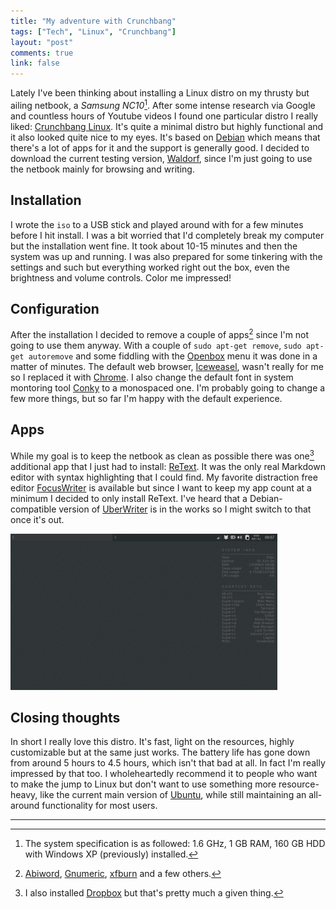 ```yaml
---
title: "My adventure with Crunchbang"
tags: ["Tech", "Linux", "Crunchbang"]
layout: "post"
comments: true
link: false
---
```


Lately I've been thinking about installing a Linux distro on my thrusty but ailing netbook, a *Samsung NC10*[^20121214-1]. After some intense research via Google and countless hours of Youtube videos I found one particular distro I really liked: [Crunchbang Linux](http://crunchbang.org/). It's quite a minimal distro but highly functional and it also looked quite nice to my eyes. It's based on [Debian](http://www.debian.org/) which means that there's a lot of apps for it and the support is generally good. I decided to download the current testing version, [Waldorf](http://crunchbang.org/download/testing), since I'm just going to use the netbook mainly for browsing and writing.

## Installation

I wrote the `iso` to a USB stick and played around with for a few minutes before I hit install. I was a bit worried that I'd completely break my computer but the installation went fine. It took about 10-15 minutes and then the system was up and running. I was also prepared for some tinkering with the settings and such but everything worked right out the box, even the brightness and volume controls. Color me impressed!

## Configuration

After the installation I decided to remove a couple of apps[^20121214-2] since I'm not going to use them anyway. With a couple of `sudo apt-get remove`, `sudo apt-get autoremove` and some fiddling with the [Openbox](http://openbox.org/) menu it was done in a matter of minutes. The default web browser, [Iceweasel](http://www.geticeweasel.org/), wasn't really for me so I replaced it with [Chrome](www.google.com/chrome/). I also change the default font in system montoring tool [Conky](http://conky.sourceforge.net/) to a monospaced one. I'm probably going to change a few more things, but so far I'm happy with the default experience.

## Apps

While my goal is to keep the netbook as clean as possible there was one[^20121214-3] additional app that I just had to install: [ReText](http://sourceforge.net/p/retext/home/ReText/). It was the only real Markdown editor with syntax highlighting that I could find. My favorite distraction free editor [FocusWriter](http://gottcode.org/focuswriter/) is available but since I want to keep my app count at a minimum I decided to only install ReText. I've heard that a Debian-compatible version of [UberWriter](http://uberwriter.wolfvollprecht.de/) is in the works so I might switch to that once it's out.

![Crunchbang Linux (Waldorf)](/images/2012/12/14/crunchbang-waldorf.png)

## Closing thoughts

In short I really love this distro. It's fast, light on the resources, highly customizable but at the same just works. The battery life has gone down from around 5 hours to 4.5 hours, which isn't that bad at all. In fact I'm really impressed by that too. I wholeheartedly recommend it to people who want to make the jump to Linux but don't want to use something more resource-heavy, like the current main version of [Ubuntu](http://www.ubuntu.com/), while still maintaining an all-around functionality for most users.

* * *

[^20121214-1]: The system specification is as followed: 1.6 GHz, 1 GB RAM, 160 GB HDD with Windows XP (previously) installed.
[^20121214-2]: [Abiword](http://www.abisource.com/), [Gnumeric](http://projects.gnome.org/gnumeric/), [xfburn](http://goodies.xfce.org/projects/applications/xfburn) and a few others.
[^20121214-3]: I also installed [Dropbox](http://dropbox.com/) but that's pretty much a given thing.

